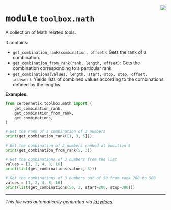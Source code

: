 <!-- markdownlint-disable -->

<a href="../src/cerbernetix/toolbox/math/__init__.py#L0"><img align="right" style="float:right;" src="https://img.shields.io/badge/-source-cccccc?style=flat-square"></a>

# <kbd>module</kbd> `toolbox.math`
A collection of Math related tools. 

It contains: 
- `get_combination_rank(combination, offset)`: Gets the rank of a combination. 
- `get_combination_from_rank(rank, length, offset)`: Gets the combination corresponding to a particular rank. 
- `get_combinations(values, length, start, stop, step, offset, indexes)`: Yields lists of combined values according to the combinations defined by the lengths. 



**Examples:**
 ```python
from cerbernetix.toolbox.math import (
     get_combination_rank,
     get_combination_from_rank,
     get_combinations,
)

# Get the rank of a combination of 3 numbers
print(get_combination_rank([1, 3, 5]))

# Get the combination of 3 numbers ranked at position 5
print(get_combination_from_rank(5, 3))

# Get the combinations of 3 numbers from the list
values = [1, 2, 4, 8, 16]
print(list(get_combinations(values, 3)))

# Get the combinations of 3 numbers out of 50 from rank 200 to 500
values = [1, 2, 4, 8, 16]
print(list(get_combinations(50, 3, start=200, stop=300)))
``` 





---

_This file was automatically generated via [lazydocs](https://github.com/ml-tooling/lazydocs)._
